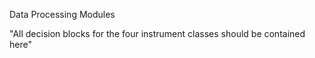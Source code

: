 Data Processing Modules 

"All decision blocks for the four instrument classes should be contained here"